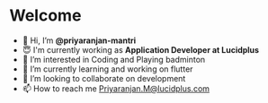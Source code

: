 # Welcome

- 👋 Hi, I’m __@priyaranjan-mantri__ 
- 😇 I'm currently working as **Application Developer at Lucidplus**
- 👀 I’m interested in Coding and Playing badminton 
- 🌱 I’m currently learning and working on flutter
- 💞️ I’m looking to collaborate on development
- 📫 How to reach me Priyaranjan.M@lucidplus.com

<!---
priyaranjan-mantri/priyaranjan-mantri is a ✨ special ✨ repository because its `README.md` (this file) appears on your GitHub profile.
You can click the Preview link to take a look at your changes.
--->
